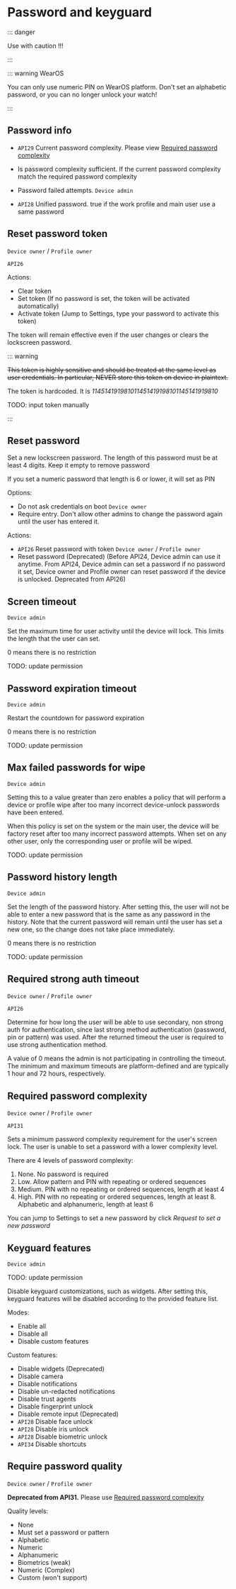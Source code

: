 # Password and keyguard

::: danger

Use with caution !!!

:::

::: warning WearOS

You can only use numeric PIN on WearOS platform. Don't set an alphabetic password, or you can no longer unlock your watch!

:::

## Password info

- `API29` Current password complexity. Please view [Required password complexity](#Required-Password-Complexity)

- Is password complexity sufficient. If the current password complexity match the required password complexity

- Password failed attempts. `Device admin`

- `API28` Unified password. true if the work profile and main user use a same password

## Reset password token

`Device owner` / `Profile owner`

`API26`

Actions:

- Clear token
- Set token (If no password is set, the token will be activated automatically)
- Activate token (Jump to Settings, type your password to activate this token)

The token will remain effective even if the user changes or clears the lockscreen password.

::: warning

~~This token is highly sensitive and should be treated at the same level as user credentials. In particular, NEVER store this token on device in plaintext.~~

The token is hardcoded. It is *114514191981011451419198101145141919810*

TODO: input token manually

:::

## Reset password

Set a new lockscreen password. The length of this password must be at least 4 digits. Keep it empty to remove password

If you set a numeric password that length is 6 or lower, it will set as PIN

Options: 

- Do not ask credentials on boot `Device owner`
- Require entry. Don't allow other admins to change the password again until the user has entered it.

Actions: 

- `API26` Reset password with token `Device owner` / `Profile owner`
- Reset password (Deprecated) (Before API24, Device admin can use it anytime. From API24, Device admin can set a password if no password it set, Device owner and Profile owner can reset password if the device is unlocked. Deprecated from API26)

## Screen timeout

`Device admin`

Set the maximum time for user activity until the device will lock. This limits the length that the user can set.

0 means there is no restriction

TODO: update permission

## Password expiration timeout

`Device admin`

Restart the countdown for password expiration

0 means there is no restriction

TODO: update permission

## Max failed passwords for wipe

`Device admin`

Setting this to a value greater than zero enables a policy that will perform a device or profile wipe after too many incorrect device-unlock passwords have been entered.

When this policy is set on the system or the main user, the device will be factory reset after too many incorrect password attempts. When set on any other user, only the corresponding user or profile will be wiped.

TODO: update permission

## Password history length

`Device admin`

Set the length of the password history.
After setting this, the user will not be able to enter a new password that is the same as any password in the history. Note that the current password will remain until the user has set a new one, so the change does not take place immediately.

0 means there is no restriction

TODO: update permission

## Required strong auth timeout

`Device owner` / `Profile owner`

`API26`

Determine for how long the user will be able to use secondary, non strong auth for authentication, since last strong method authentication (password, pin or pattern) was used. After the returned timeout the user is required to use strong authentication method.

A value of 0 means the admin is not participating in controlling the timeout. The minimum and maximum timeouts are platform-defined and are typically 1 hour and 72 hours, respectively.

## Required password complexity

`Device owner` / `Profile owner`

`API31`

Sets a minimum password complexity requirement for the user's screen lock. The user is unable to set a password with a lower complexity level.

There are 4 levels of password complexity: 

1. None. No password is required
2. Low. Allow pattern and PIN with repeating or ordered sequences
3. Medium. PIN with no repeating or ordered sequences, length at least 4
4. High. PIN with no repeating or ordered sequences, length at least 8. Alphabetic and alphanumeric, length at least 6

You can jump to Settings to set a new password by click _Request to set a new password_

## Keyguard features

`Device admin`

TODO: update permission

Disable keyguard customizations, such as widgets. After setting this, keyguard features will be disabled according to the provided feature list.

Modes: 

- Enable all
- Disable all
- Disable custom features

Custom features:

- Disable widgets (Deprecated)
- Disable camera
- Disable notifications
- Disable un-redacted notifications
- Disable trust agents
- Disable fingerprint unlock
- Disable remote input (Deprecated)
- `API28` Disable face unlock
- `API28` Disable iris unlock
- `API28` Disable biometric unlock
- `API34` Disable shortcuts

## Require password quality

`Device owner` / `Profile owner`

**Deprecated from API31.** Please use [Required password complexity](#Required-Password-Complexity)

Quality levels:

- None
- Must set a password or pattern
- Alphabetic
- Numeric
- Alphanumeric
- Biometrics (weak)
- Numeric (Complex)
- Custom (won't support)


